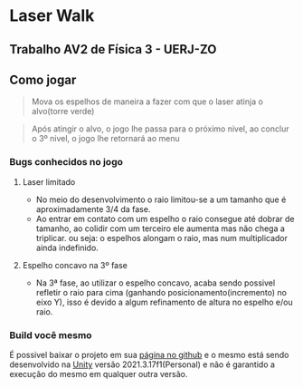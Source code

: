 # Laser Walk

## Trabalho AV2 de Física 3 - UERJ-ZO

## Como jogar
>Mova os espelhos de maneira a fazer com que o laser atinja o alvo(torre verde)

>Após atingir o alvo, o jogo lhe passa para o próximo nivel, ao conclur o 3º nivel, o jogo lhe retornará ao menu


### Bugs conhecidos no jogo
1. Laser limitado
	- No meio do desenvolvimento o raio limitou-se a um tamanho que é aproximadamente 3/4 da fase.
	- Ao entrar em contato com um espelho o raio consegue até dobrar de tamanho, ao colidir com um terceiro ele aumenta mas não chega a triplicar. ou seja: o espelhos alongam o raio, mas num multiplicador ainda indefinido.

2. Espelho concavo na 3º fase
    - Na 3ª fase, ao utilizar o espelho concavo, acaba sendo possivel refletir o raio para cima (ganhando posicionamento(incremento) no eixo Y), isso é devido a algum refinamento de altura no espelho e/ou raio.


### Build você mesmo

É possivel baixar o projeto em sua [página no github](https://github.com/matheusAbreu/laser-walk.git) e o mesmo está sendo desenvolvido na [Unity](https://unity.com/pt/download) versão 2021.3.17f1(Personal) e não é garantido a execução do mesmo em qualquer outra versão.

